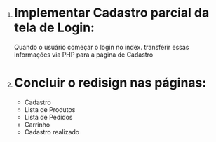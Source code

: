 1. # Implementar Cadastro parcial da tela de Login:
    Quando o usuário começar o login no index. transferir essas informações via PHP para a página de Cadastro
2. # Concluir o redisign nas páginas:
    - Cadastro
    - Lista de Produtos
    - Lista de Pedidos
    - Carrinho
    - Cadastro realizado